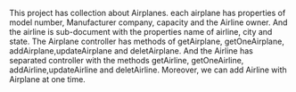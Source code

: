 This project has collection about Airplanes.
each airplane has properties of model number, Manufacturer company, capacity and the Airline owner.
And the airline is sub-document with the properties name of airline, city and state.
The Airplane controller has methods of getAirplane, getOneAirplane, addAirplane,updateAirplane and deletAirplane.
And the Airline has separated controller with the methods getAirline, getOneAirline, addAirline,updateAirline and deletAirline.
Moreover, we can add Airline with Airplane at one time.

